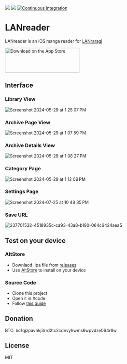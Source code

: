 [<img src="https://img.shields.io/github/downloads/doraemoe/dureader/total.svg">](https://github.com/Doraemoe/DuReader/releases)
[<img src="https://img.shields.io/github/release/doraemoe/dureader.svg?display_name=tag">](https://github.com/Doraemoe/DuReader/releases/latest)
[![Continuous Integration](https://github.com/Doraemoe/DuReader/actions/workflows/ci.yml/badge.svg)](https://github.com/Doraemoe/DuReader/actions/workflows/ci.yml)

# LANreader

LANreader is an iOS manga reader for [LANraragi](https://github.com/Difegue/LANraragi)

<a href="https://apps.apple.com/au/app/lanreader/id6743684988?itscg=30200&itsct=apps_box_badge&mttnsubad=6743684988" style="display: inline-block;">
<img src="https://toolbox.marketingtools.apple.com/api/v2/badges/download-on-the-app-store/black/en-us?releaseDate=1742774400" alt="Download on the App Store" style="width: 246px; height: 82px; vertical-align: middle; object-fit: contain;" />
</a>
    

## Interface

### Library View

![Screenshot 2024-05-29 at 1 25 07 PM](https://github.com/Doraemoe/LANreader/assets/1129569/06ac2991-5735-4b6f-8ce6-6f31121ebc60)

### Archive Page View

![Screenshot 2024-05-29 at 1 07 59 PM](https://github.com/Doraemoe/LANreader/assets/1129569/f6e2d613-2015-4ecd-b894-743a52ce4268)

### Archive Details View

![Screenshot 2024-05-29 at 1 08 27 PM](https://github.com/Doraemoe/LANreader/assets/1129569/5f763218-cc65-454d-9d85-8805d5af7029)

### Category Page

![Screenshot 2024-05-29 at 1 12 09 PM](https://github.com/Doraemoe/LANreader/assets/1129569/454601f8-9b9e-4dcc-8659-765e01b18d3d)

### Settings Page

![Screenshot 2024-07-25 at 10 48 35 PM](https://github.com/user-attachments/assets/c2ccd255-cb95-49d0-9034-f93c221c1985)

### Save URL

![237701532-4518935c-ca93-43a8-b190-064c6424aea5](https://github.com/Doraemoe/DuReader/assets/1129569/e8dab3ba-8eb0-49e6-930e-2c8b2fbd5cad)

## Test on your device

### AltStore

- Downlaod .ipa file from [releases](https://github.com/Doraemoe/DuReader/releases)
- Use [AltStore](https://altstore.io/) to install on your device

### Source Code

- Clone this project
- Open it in Xcode
- Follow [this guide](https://developer.apple.com/documentation/xcode/running-your-app-in-simulator-or-on-a-device)

## Donation

BTC: bc1qjzpavhkj3rrd2tc2cdnvyhwms6wpvdze064r6w

## License

MIT
